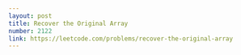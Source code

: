 ```yaml
---
layout: post
title: Recover the Original Array
number: 2122
link: https://leetcode.com/problems/recover-the-original-array
---
```

